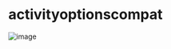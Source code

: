 # activityoptionscompat
![image](http://a3.qpic.cn/psb?/V14LWyim19Axjo/rRPrpJhXXREBkLBwFh9sTMruaMsum8GIspSVQr0*pWg!/c/dG4BAAAAAAAA&ek=1&kp=1&pt=0&bo=IQIxAwAAAAACNwI!&tm=1491994800&sce=60-2-2&rf=0-0)
